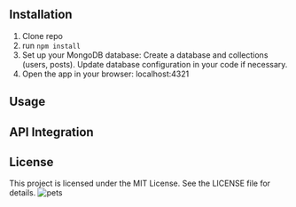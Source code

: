 ## Installation

1. Clone repo
2. run `npm install`
3. Set up your MongoDB database:
Create a database and collections (users, posts).
Update database configuration in your code if necessary.
4. Open the app in your browser: localhost:4321

## Usage


## API Integration


## License
This project is licensed under the MIT License. See the LICENSE file for details.
![pets](https://github.com/user-attachments/assets/12d7976a-6de0-4059-91bc-a92b2771999f)

